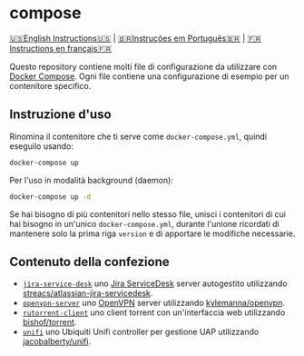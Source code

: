 # compose

[🇺🇸English Instructions🇺🇸](README.md) | [🇧🇷Instruções em Português🇧🇷](LEIAME.md) | [🇫🇷Instructions en français🇫🇷](LISEZ-MOI.md)

Questo repository contiene molti file di configurazione da utilizzare con [Docker Compose]. Ogni file contiene una configurazione di esempio per un contenitore specifico.

## Instruzione d'uso

Rinomina il contenitore che ti serve come `docker-compose.yml`, quindi eseguilo usando:

```bash
docker-compose up
```

Per l'uso in modalità background (daemon):

```bash
docker-compose up -d
```

Se hai bisogno di più contenitori nello stesso file, unisci i contenitori di cui hai bisogno in un'unico `docker-compose.yml`, durante l'unione ricordati di mantenere solo la prima riga `version` e di apportare le modifiche necessarie.

## Contenuto della confezione

* [`jira-service-desk`](jira-service-desk/docker-compose.yml) uno [Jira ServiceDesk] server autogestito utilizzando [streacs/atlassian-jira-servicedesk].
* [`openvpn-server`](openvpn-server/docker-compose.yml) uno [OpenVPN] server utilizzando [kylemanna/openvpn].
* [`rutorrent-client`](rutorrent-client/docker-compose.yml) uno client torrent con un'interfaccia web utilizzando [bishof/torrent].
* [`unifi`](unifi/docker-compose.yml) uno Ubiquiti Unifi controller per gestione UAP utilizzando [jacobalberty/unifi].

[Docker Compose]: https://docs.docker.com/compose/
[Jira ServiceDesk]: https://www.atlassian.com/it/software/jira/service-desk
[OpenVPN]: https://openvpn.net/
[bishof/torrent]: https://hub.docker.com/r/bishof/torrent
[jacobalberty/unifi]: https://hub.docker.com/r/jacobalberty/unifi
[kylemanna/openvpn]: https://hub.docker.com/r/kylemanna/openvpn
[streacs/atlassian-jira-servicedesk]: https://hub.docker.com/r/streacs/atlassian-jira-servicedesk
